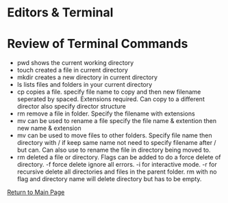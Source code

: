 # Editors & Terminal

# Review of Terminal Commands

- pwd shows the current working directory
- touch created a file in current directory
- mkdir creates a new directory in current directory
- ls lists files and folders in your current directory
- cp copies a file. specify file name to copy and then new filename seperated by spaced. Extensions required. Can copy to a different director also specify director structure
- rm remove a file in folder. Specify the filename with extensions
- mv can be used to rename a file specify the file name & extention then new name & extension
- mv can be used to move files to other folders. Specify file name then directory with / if keep same name not need to specify filename after / but can. Can also use to rename the file in directory being moved to.
- rm deleted a file or directory. Flags can be added to do a force delete of directory. -f force delete ignore all errors. -i for interactive mode. -r for recursive delete all directories and files in the parent folder. rm with no flag and directory name will delete directory but has to be empty.

[Return to Main Page](README.md)
